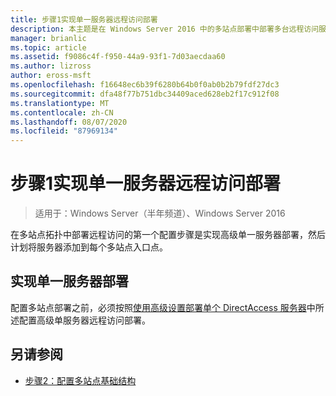 ```yaml
---
title: 步骤1实现单一服务器远程访问部署
description: 本主题是在 Windows Server 2016 中的多站点部署中部署多台远程访问服务器指南的一部分。
manager: brianlic
ms.topic: article
ms.assetid: f9086c4f-f950-44a9-93f1-7d03aecdaa60
ms.author: lizross
author: eross-msft
ms.openlocfilehash: f16648ec6b39f6280b64b0f0ab0b2b79fdf27dc3
ms.sourcegitcommit: dfa48f77b751dbc34409aced628eb2f17c912f08
ms.translationtype: MT
ms.contentlocale: zh-CN
ms.lasthandoff: 08/07/2020
ms.locfileid: "87969134"
---
```

# <a name="step-1-implement-a-single-server-remote-access-deployment"></a>步骤1实现单一服务器远程访问部署

>适用于：Windows Server（半年频道）、Windows Server 2016

在多站点拓扑中部署远程访问的第一个配置步骤是实现高级单一服务器部署，然后计划将服务器添加到每个多站点入口点。

## <a name="implement-a-single-server-deployment"></a><a name="BKMK_1.1"></a>实现单一服务器部署
配置多站点部署之前，必须按照[使用高级设置部署单个 DirectAccess 服务器](../../../directaccess/single-server-advanced/deploy-a-single-directaccess-server-with-advanced-settings.md)中所述配置高级单服务器远程访问部署。

## <a name="see-also"></a><a name="BKMK_Links"></a>另请参阅

-   [步骤2：配置多站点基础结构](Step-2-Configure-the-Multisite-Infrastructure.md)
